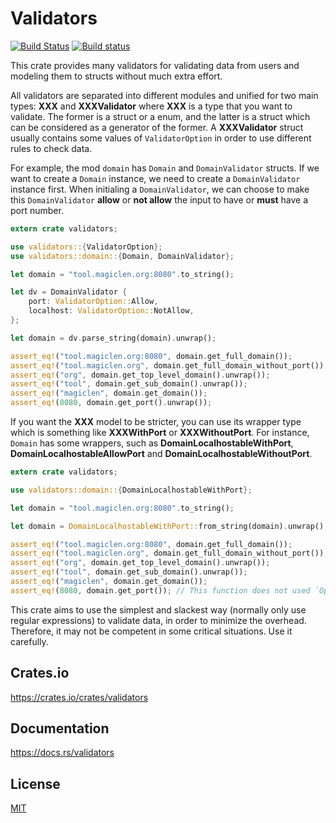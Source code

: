 Validators
====================

[![Build Status](https://travis-ci.org/magiclen/validators.svg?branch=master)](https://travis-ci.org/magiclen/validators)
[![Build status](https://ci.appveyor.com/api/projects/status/ex5r8e8befa9oph7/branch/master?svg=true)](https://ci.appveyor.com/project/magiclen/validators/branch/master)

This crate provides many validators for validating data from users and modeling them to structs without much extra effort.

All validators are separated into different modules and unified for two main types: **XXX** and **XXXValidator** where **XXX** is a type that you want to validate.
The former is a struct or a enum, and the latter is a struct which can be considered as a generator of the former.
A **XXXValidator** struct usually contains some values of `ValidatorOption` in order to use different rules to check data.

For example, the mod `domain` has `Domain` and `DomainValidator` structs. If we want to create a `Domain` instance, we need to create a `DomainValidator` instance first.
When initialing a `DomainValidator`, we can choose to make this `DomainValidator` **allow** or **not allow** the input to have or **must** have a port number.

```rust
extern crate validators;

use validators::{ValidatorOption};
use validators::domain::{Domain, DomainValidator};

let domain = "tool.magiclen.org:8080".to_string();

let dv = DomainValidator {
    port: ValidatorOption::Allow,
    localhost: ValidatorOption::NotAllow,
};

let domain = dv.parse_string(domain).unwrap();

assert_eq!("tool.magiclen.org:8080", domain.get_full_domain());
assert_eq!("tool.magiclen.org", domain.get_full_domain_without_port());
assert_eq!("org", domain.get_top_level_domain().unwrap());
assert_eq!("tool", domain.get_sub_domain().unwrap());
assert_eq!("magiclen", domain.get_domain());
assert_eq!(8080, domain.get_port().unwrap());
```

If you want the **XXX** model to be stricter, you can use its wrapper type which is something like **XXXWithPort** or **XXXWithoutPort**.
For instance, `Domain` has some wrappers, such as **DomainLocalhostableWithPort**, **DomainLocalhostableAllowPort** and **DomainLocalhostableWithoutPort**.

```rust
extern crate validators;

use validators::domain::{DomainLocalhostableWithPort};

let domain = "tool.magiclen.org:8080".to_string();

let domain = DomainLocalhostableWithPort::from_string(domain).unwrap();

assert_eq!("tool.magiclen.org:8080", domain.get_full_domain());
assert_eq!("tool.magiclen.org", domain.get_full_domain_without_port());
assert_eq!("org", domain.get_top_level_domain().unwrap());
assert_eq!("tool", domain.get_sub_domain().unwrap());
assert_eq!("magiclen", domain.get_domain());
assert_eq!(8080, domain.get_port()); // This function does not used `Option` for its return value, because the struct `DomainLocalhostableWithPort` makes sure the input must have a port number!
```

This crate aims to use the simplest and slackest way (normally only use regular expressions) to validate data, in order to minimize the overhead.
Therefore, it may not be competent in some critical situations. Use it carefully.

## Crates.io

https://crates.io/crates/validators

## Documentation

https://docs.rs/validators

## License

[MIT](LICENSE)